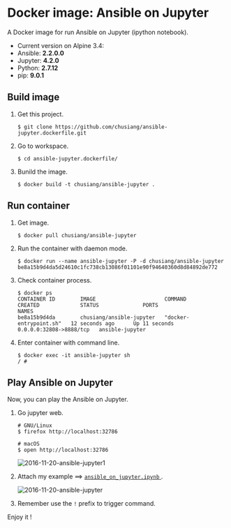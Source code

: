 # Docker image: Ansible on Jupyter

A Docker image for run Ansible on Jupyter (ipython notebook).

- Current version on Alpine 3.4:
 - Ansible: **2.2.0.0**
 - Jupyter: **4.2.0**
 - Python: **2.7.12**
 - pip: **9.0.1**

## Build image

1. Get this project.

    ```
    $ git clone https://github.com/chusiang/ansible-jupyter.dockerfile.git
    ```

1. Go to workspace.

    ```
    $ cd ansible-jupyter.dockerfile/
    ```

1. Bunild the image.

    ```
    $ docker build -t chusiang/ansible-jupyter .
    ```

## Run container

1. Get image.
    
    ```
    $ docker pull chusiang/ansible-jupyter
    ```

1. Run the container with daemon mode.
    
    ```
    $ docker run --name ansible-jupyter -P -d chusiang/ansible-jupyter
    be8a15b9d4da5d24610c1fc738cb13086f01101e90f94640360d8d84892de772
    ```

1. Check container process.

    ```
    $ docker ps
    CONTAINER ID        IMAGE                      COMMAND                  CREATED             STATUS              PORTS                     NAMES
    be8a15b9d4da        chusiang/ansible-jupyter   "docker-entrypoint.sh"   12 seconds ago      Up 11 seconds       0.0.0.0:32808->8888/tcp   ansible-jupyter
    ```

1. Enter container with command line.

    ```
    $ docker exec -it ansible-jupyter sh
    / #
    ```
    
## Play Ansible on Jupyter

Now, you can play the Ansible on Jupyter.

1. Go jupyter web.

    ```
    # GNU/Linux
    $ firefox http://localhost:32786
    
    # macOS
    $ open http://localhost:32786
    ```
    
    ![2016-11-20-ansible-jupyter1](https://cloud.githubusercontent.com/assets/219066/20463322/218f0c4a-af6b-11e6-9a95-2411ec7acb5f.png)


1. Attach my example ==> [`ansible_on_jupyter.ipynb`
](https://github.com/chusiang/ansible-jupyter.dockerfile/blob/master/ipynb/ansible_on_jupyter.ipynb).

    ![2016-11-20-ansible-jupyter](https://cloud.githubusercontent.com/assets/219066/20463319/fa8c047c-af6a-11e6-96d6-f985096c9c8c.png)

1. Remember use the `!` prefix to trigger command.

Enjoy it ! 